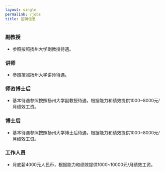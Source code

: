```yaml
---
layout: single
permalink: /jobs
title: 招聘信息
---
```

### 副教授
- 参照按照扬州大学副教授待遇。

### 讲师
- 参照按照扬州大学讲师待遇。

### 师资博士后
- 基本待遇参照按照扬州大学副教授待遇，根据能力和绩效提供1000~8000元/月绩效工资。

### 博士后
- 基本待遇参照按照扬州大学博士后待遇，根据能力和绩效提供1000~8000元/月绩效工资。

### 工作人员
- 月底薪4000元人民币，根据能力和绩效提供1000~10000元/月绩效工资。
